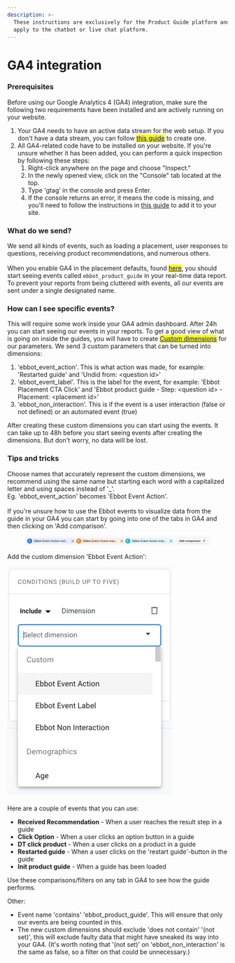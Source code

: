 ```yaml
---
description: >-
  These instructions are exclusively for the Product Guide platform and do not
  apply to the chatbot or live chat platform.
---
```


# GA4 integration

### Prerequisites

Before using our Google Analytics 4 (GA4) integration, make sure the following two requirements have been installed and are actively running on your website.

1. Your GA4 needs to have an active data stream for the web setup. If you don't have a data stream, you can follow [<mark style="color:blue;">this guide</mark>](https://support.google.com/analytics/answer/9304153#stream\&zippy=%2Cweb) to create one.
2. All GA4-related code have to be installed on your website. If you're unsure whether it has been added, you can perform a quick inspection by following these steps:
   1. Right-click anywhere on the page and choose "Inspect."
   2. In the newly opened view, click on the "Console" tab located at the top.
   3. Type 'gtag' in the console and press Enter.
   4. If the console returns an error, it means the code is missing, and you'll need to follow the instructions in [this guide](https://support.google.com/analytics/answer/9304153#add-tag\&zippy=%2Cadd-the-google-tag-directly-to-your-web-pages) to add it to your site.

### What do we send?

We send all kinds of events, such as loading a placement, user responses to questions, receiving product recommendations, and numerous others.\
\
When you enable GA4 in the placement defaults, found [<mark style="color:blue;">here</mark>](https://app.dialogtrail.com/product\_guides/placements/defaults/), you should start seeing events called `ebbot_product_guide` in your real-time data report. To prevent your reports from being cluttered with events, all our events are sent under a single designated name.

### How can I see specific events?

This will require some work inside your GA4 admin dashboard. After 24h you can start seeing our events in your reports. To get a good view of what is going on inside the guides, you will have to create [<mark style="color:blue;">Custom dimensions</mark>](https://support.google.com/analytics/answer/10075209?hl=en) for our parameters. We send 3 custom parameters that can be turned into dimensions:

1. 'ebbot\_event\_action'. This is what action was made, for example: 'Restarted guide' and 'Undid from: \<question id>'
2. 'ebbot\_event\_label'. This is the label for the event, for example: 'Ebbot Placement CTA Click' and 'Ebbot product guide - Step: \<question id> - Placement: \<placement id>'
3. 'ebbot\_non\_interaction'. This is if the event is a user interaction (false or not defined) or an automated event (true)

After creating these custom dimensions you can start using the events. It can take up to 48h before you start seeing events after creating the dimensions. But don't worry, no data will be lost.

### Tips and tricks

Choose names that accurately represent the custom dimensions, we recommend using the same name but starting each word with a capitalized letter and using spaces instead of '\_'. \
Eg. 'ebbot\_event\_action' becomes 'Ebbot Event Action'.\
\
If you're unsure how to use the Ebbot events to visualize data from the guide in your GA4 you can start by going into one of the tabs in GA4 and then clicking on 'Add comparison'.

<figure><img src="../.gitbook/assets/image (110).png" alt=""><figcaption></figcaption></figure>

Add the custom dimension 'Ebbot Event Action':

<img src="../.gitbook/assets/image (111).png" alt="" data-size="original">\
\
Here are a couple of events that you can use:

* **Received Recommendation** - When a user reaches the result step in a guide
* **Click Option** - When a user clicks an option button in a guide
* **DT click product** - When a user clicks on a product in a guide
* **Restarted guide** - When a user clicks on the 'restart guide'-button in the guide
* **Init product guide** - When a guide has been loaded  &#x20;

Use these comparisons/filters on any tab in GA4 to see how the guide performs.

Other:

* Event name 'contains' 'ebbot\_product\_guide'. This will ensure that only our events are being counted in this.
* The new custom dimensions should exclude 'does not contain' '(not set)', this will exclude faulty data that might have sneaked its way into your GA4. (It's worth noting that '(not set)' on 'ebbot\_non\_interaction' is the same as false, so a filter on that could be unnecessary.)
